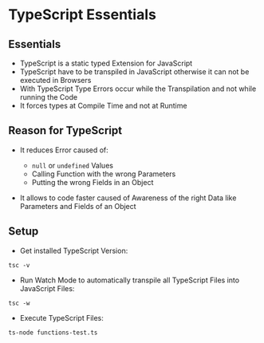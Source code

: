 # TypeScript Essentials

## Essentials

- TypeScript is a static typed Extension for JavaScript
- TypeScript have to be transpiled in JavaScript otherwise it can not be executed in Browsers
- With TypeScript Type Errors occur while the Transpilation and not while running the Code
- It forces types at Compile Time and not at Runtime

## Reason for TypeScript

- It reduces Error caused of:

  - `null` or `undefined` Values
  - Calling Function with the wrong Parameters
  - Putting the wrong Fields in an Object

- It allows to code faster caused of Awareness of the right Data like Parameters and Fields of an Object

## Setup

- Get installed TypeScript Version:

```console
tsc -v
```

- Run Watch Mode to automatically transpile all TypeScript Files into JavaScript Files:

```console
tsc -w
```

- Execute TypeScript Files:

```console
ts-node functions-test.ts
```
